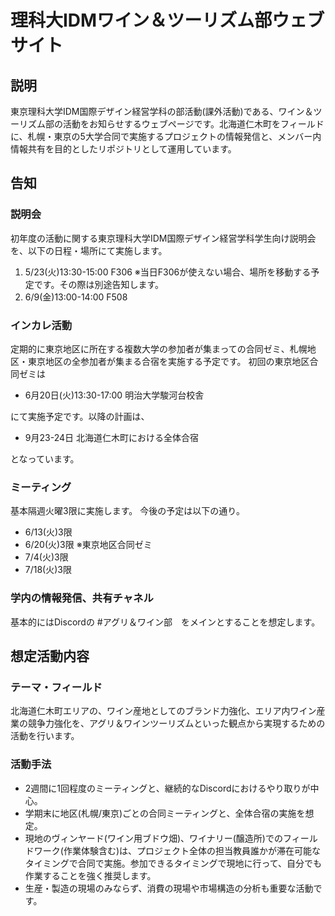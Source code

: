 # 理科大IDMワイン＆ツーリズム部ウェブサイト
## 説明
東京理科大学IDM国際デザイン経営学科の部活動(課外活動)である、ワイン＆ツーリズム部の活動をお知らせするウェブページです。北海道仁木町をフィールドに、札幌・東京の5大学合同で実施するプロジェクトの情報発信と、メンバー内情報共有を目的としたリポジトリとして運用しています。

## 告知
### 説明会
初年度の活動に関する東京理科大学IDM国際デザイン経営学科学生向け説明会を、以下の日程・場所にて実施します。
1. 5/23(火)13:30-15:00 F306 ※当日F306が使えない場合、場所を移動する予定です。その際は別途告知します。
2. 6/9(金)13:00-14:00 F508

### インカレ活動
定期的に東京地区に所在する複数大学の参加者が集まっての合同ゼミ、札幌地区・東京地区の全参加者が集まる合宿を実施する予定です。
初回の東京地区合同ゼミは
- 6月20日(火)13:30-17:00 明治大学駿河台校舎

にて実施予定です。以降の計画は、
- 9月23-24日 北海道仁木町における全体合宿

となっています。

### ミーティング
基本隔週火曜3限に実施します。
今後の予定は以下の通り。
- 6/13(火)3限
- 6/20(火)3限 ※東京地区合同ゼミ
- 7/4(火)3限
- 7/18(火)3限

### 学内の情報発信、共有チャネル
基本的にはDiscordの #アグリ＆ワイン部　をメインとすることを想定します。

## 想定活動内容
### テーマ・フィールド
北海道仁木町エリアの、ワイン産地としてのブランド力強化、エリア内ワイン産業の競争力強化を、アグリ＆ワインツーリズムといった観点から実現するための活動を行います。

### 活動手法
- 2週間に1回程度のミーティングと、継続的なDiscordにおけるやり取りが中心。
- 学期末に地区(札幌/東京)ごとの合同ミーティングと、全体合宿の実施を想定。
- 現地のヴィンヤード(ワイン用ブドウ畑)、ワイナリー(醸造所)でのフィールドワーク(作業体験含む)は、プロジェクト全体の担当教員誰かが滞在可能なタイミングで合同で実施。参加できるタイミングで現地に行って、自分でも作業することを強く推奨します。
- 生産・製造の現場のみならず、消費の現場や市場構造の分析も重要な活動です。
